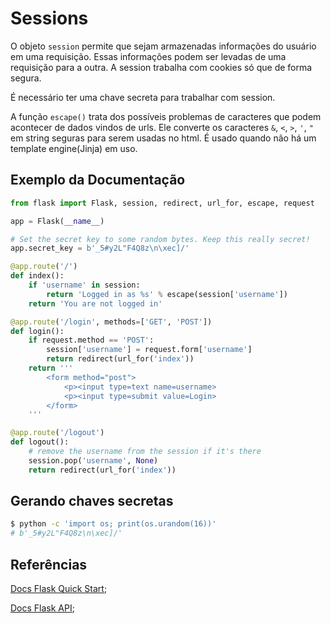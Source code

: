 # Sessions  

O objeto `session` permite que sejam armazenadas informações do usuário em uma requisição. Essas informações podem ser levadas de uma requisição para a outra. A session trabalha com cookies só que de forma segura.  

É necessário ter uma chave secreta para trabalhar com session.  

A função `escape()` trata dos possíveis problemas de caracteres que podem acontecer de dados vindos de urls. Ele converte os caracteres `&`, `<`, `>`, `'`, `"` em string seguras para serem usadas no html. É usado quando não há um template engine(Jinja) em uso.  

## Exemplo da Documentação  

```py
from flask import Flask, session, redirect, url_for, escape, request

app = Flask(__name__)

# Set the secret key to some random bytes. Keep this really secret!
app.secret_key = b'_5#y2L"F4Q8z\n\xec]/'

@app.route('/')
def index():
    if 'username' in session:
        return 'Logged in as %s' % escape(session['username'])
    return 'You are not logged in'

@app.route('/login', methods=['GET', 'POST'])
def login():
    if request.method == 'POST':
        session['username'] = request.form['username']
        return redirect(url_for('index'))
    return '''
        <form method="post">
            <p><input type=text name=username>
            <p><input type=submit value=Login>
        </form>
    '''

@app.route('/logout')
def logout():
    # remove the username from the session if it's there
    session.pop('username', None)
    return redirect(url_for('index'))
```  

## Gerando chaves secretas  

```sh
$ python -c 'import os; print(os.urandom(16))'
# b'_5#y2L"F4Q8z\n\xec]/'
```  

## Referências  

[Docs Flask Quick Start](flask.pocoo.org/docs/1.0/quickstart/#sessions);  

[Docs Flask API](http://flask.pocoo.org/docs/1.0/api/#sessions);  
